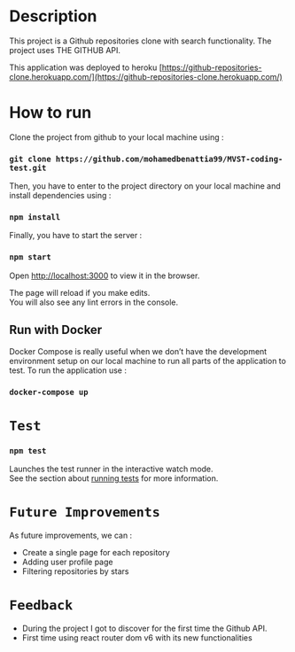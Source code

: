 # Description

This project is a Github repositories clone with search functionality.
The project uses THE GITHUB API. 

This application was deployed to heroku [https://github-repositories-clone.herokuapp.com/](https://github-repositories-clone.herokuapp.com/)
# How to run

Clone the project from github to your local machine using :
### `git clone https://github.com/mohamedbenattia99/MVST-coding-test.git`

Then, you have to enter to the project directory on your local machine and install dependencies using :
### `npm install`

Finally, you have to start the server :
### `npm start`

Open [http://localhost:3000](http://localhost:3000) to view it in the browser.

The page will reload if you make edits.\
You will also see any lint errors in the console.

## Run with Docker
Docker Compose is really useful when we don’t have the development environment setup on our local machine to run all parts of the application to test.
To run the application use :
### `docker-compose up`
# `Test`
### `npm test`

Launches the test runner in the interactive watch mode.\
See the section about [running tests](https://facebook.github.io/create-react-app/docs/running-tests) for more information.

# `Future Improvements`

As future improvements, we can : 
- Create a single page for each repository 
- Adding user profile page
- Filtering repositories by stars

# `Feedback`

- During the project I got to discover for the first time the Github API.
- First time using react router dom v6 with its new functionalities 
